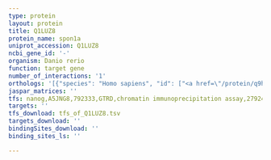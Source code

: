```yaml
---
type: protein
layout: protein
title: Q1LUZ8
protein_name: spon1a
uniprot_accession: Q1LUZ8
ncbi_gene_id: '-'
organism: Danio rerio
function: target gene
number_of_interactions: '1'
orthologs: '[{"species": "Homo sapiens", "id": ["<a href=\"/protein/q9hcb6\">Q9HCB6</a>"]}, {"species": "Mus musculus", "id": ["<a href=\"/protein/q8vcc9\">Q8VCC9</a>"]}, {"species": "Rattus norvegicus", "id": ["<a href=\"/protein/q3b7d6\">Q3B7D6</a>"]}, {"species": "Drosophila melanogaster", "id": ["<a href=\"/protein/q7k3y9\">Q7K3Y9</a>", "<a href=\"/protein/q7kn04\">Q7KN04</a>"]}, {"species": "Caenorhabditis elegans", "id": ["<a href=\"/protein/q19305\">Q19305</a>"]}]'
jaspar_matrices: ''
tfs: nanog,A5JNG8,792333,GTRD,chromatin immunoprecipitation assay,27924024%5Buid%5D,No
targets: ''
tfs_download: tfs_of_Q1LUZ8.tsv
targets_download: ''
bindingSites_download: ''
binding_sites_ls: ''

---
```

